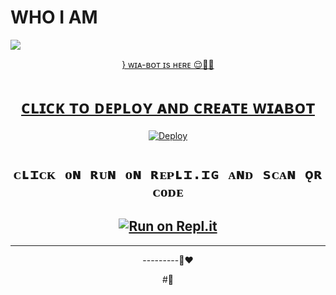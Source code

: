 # WHO I AM

<img
        src="https://i.imgur.com/Iag22tM.jpeg"
        />
    </a>
</p>
<div align="center">
  <p align="center">
  <a href="<img src="https://i.imgur.com/Iag22tM.jpeg
WhatsApp Bot










} ᴡɪᴀ-ʙᴏᴛ ɪs ʜᴇʀᴇ 😌🚶🏻









































# ᴄʟɪᴄᴋ ᴛᴏ ᴅᴇᴘʟᴏʏ ᴀɴᴅ ᴄʀᴇᴀᴛᴇ ᴡɪᴀʙᴏᴛ





























[![Deploy](https://www.herokucdn.com/deploy/button.svg)](https://heroku.com/deploy?template=https://github.com/WIA-BOT/whatsapp-bot)










# ```ᴄʟɪᴄᴋ ᴏɴ ʀᴜɴ ᴏɴ ʀᴇᴘʟɪ.ɪɢ ᴀɴᴅ sᴄᴀɴ ǫʀ ᴄᴏᴅᴇ```
















[![Run on Repl.it](https://replit.com/badge/github/lyfe00011/whatsapp-bot)](https://replit.com/@wiabot/WIA-BOT22)
-------



----------




---------🙂❤️





#🔰
